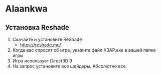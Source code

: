 # Alaankwa

## Установка Reshade
1. Скачайте и установите ReShade
    * https://reshade.me/
2. Когда вас спросят об игре, укажите файл X3AP.exe в вашей папке игры
3. Игра использует Direct3D 9
4. На запрос установите все шейдеры. Абсолютно все. 
